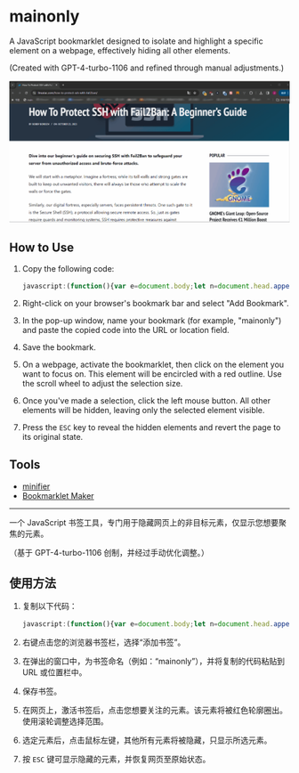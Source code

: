 # mainonly

A JavaScript bookmarklet designed to isolate and highlight a specific element on a webpage, effectively hiding all other elements.

(Created with GPT-4-turbo-1106 and refined through manual adjustments.)

![demo](mainonly.gif)

## How to Use

1. Copy the following code:

    ```JavaScript
    javascript:(function(){var e=document.body;let n=document.head.appendChild(document.createElement("style"));n.textContent=".mainonly { outline: 2px solid red; }";let t=CSS.supports("selector(:has(*))");function o(n){n instanceof HTMLElement&&(e.classList.remove("mainonly"),(e=n).classList.add("mainonly"))}function i(e){o(e.target)}function l(o){if(o.preventDefault(),t)n.textContent=":not(:has(.mainonly), .mainonly, .mainonly *) { visibility: hidden; }";else{n.textContent=":not(.mainonly *, .mainonly-ancestor) { visibility: hidden; }";var i=e;do i.classList.add("mainonly-ancestor");while(i=i.parentElement)}r()}function s(o){if("Escape"===o.key){o.preventDefault();var i=window.scrollY||document.documentElement.scrollTop;if(n.remove(),document.removeEventListener("keydown",s),r(),e?.classList.remove("mainonly"),!t)for(let l of document.getElementsByClassName("mainonly-ancestor"))l.classList.remove("mainonly-ancestor");window.scrollTo(0,i)}}function a(n){n.preventDefault(),n.deltaY<0?o(e.parentElement):o(e.firstElementChild)}function r(){document.removeEventListener("mouseover",i),document.removeEventListener("click",l),document.removeEventListener("wheel",a)}document.addEventListener("mouseover",i),document.addEventListener("click",l),document.addEventListener("wheel",a,{passive:!1}),document.addEventListener("keydown",s)}())
    ```

2. Right-click on your browser's bookmark bar and select "Add Bookmark".
3. In the pop-up window, name your bookmark (for example, "mainonly") and paste the copied code into the URL or location field.
4. Save the bookmark.
5. On a webpage, activate the bookmarklet, then click on the element you want to focus on. This element will be encircled with a red outline. Use the scroll wheel to adjust the selection size.
6. Once you've made a selection, click the left mouse button. All other elements will be hidden, leaving only the selected element visible.
7. Press the `ESC` key to reveal the hidden elements and revert the page to its original state.

## Tools

- [minifier](https://www.toptal.com/developers/javascript-minifier)
- [Bookmarklet Maker](https://caiorss.github.io/bookmarklet-maker/)

---

一个 JavaScript 书签工具，专门用于隐藏网页上的非目标元素，仅显示您想要聚焦的元素。

（基于 GPT-4-turbo-1106 创制，并经过手动优化调整。）

## 使用方法

1. 复制以下代码：

    ```JavaScript
    javascript:(function(){var e=document.body;let n=document.head.appendChild(document.createElement("style"));n.textContent=".mainonly { outline: 2px solid red; }";let t=CSS.supports("selector(:has(*))");function o(n){n instanceof HTMLElement&&(e.classList.remove("mainonly"),(e=n).classList.add("mainonly"))}function i(e){o(e.target)}function l(o){if(o.preventDefault(),t)n.textContent=":not(:has(.mainonly), .mainonly, .mainonly *) { visibility: hidden; }";else{n.textContent=":not(.mainonly *, .mainonly-ancestor) { visibility: hidden; }";var i=e;do i.classList.add("mainonly-ancestor");while(i=i.parentElement)}r()}function s(o){if("Escape"===o.key){o.preventDefault();var i=window.scrollY||document.documentElement.scrollTop;if(n.remove(),document.removeEventListener("keydown",s),r(),e?.classList.remove("mainonly"),!t)for(let l of document.getElementsByClassName("mainonly-ancestor"))l.classList.remove("mainonly-ancestor");window.scrollTo(0,i)}}function a(n){n.preventDefault(),n.deltaY<0?o(e.parentElement):o(e.firstElementChild)}function r(){document.removeEventListener("mouseover",i),document.removeEventListener("click",l),document.removeEventListener("wheel",a)}document.addEventListener("mouseover",i),document.addEventListener("click",l),document.addEventListener("wheel",a,{passive:!1}),document.addEventListener("keydown",s)}())
    ```

2. 右键点击您的浏览器书签栏，选择“添加书签”。
3. 在弹出的窗口中，为书签命名（例如：“mainonly”），并将复制的代码粘贴到 URL 或位置栏中。
4. 保存书签。
5. 在网页上，激活书签后，点击您想要关注的元素。该元素将被红色轮廓圈出。使用滚轮调整选择范围。
6. 选定元素后，点击鼠标左键，其他所有元素将被隐藏，只显示所选元素。
7. 按 `ESC` 键可显示隐藏的元素，并恢复网页至原始状态。
